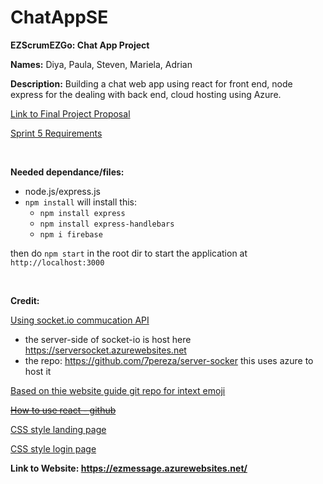 # ChatAppSE

**EZScrumEZGo: Chat App Project**

**Names:** Diya, Paula, Steven, Mariela, Adrian

**Description:**
Building a chat web app using react for front end, node express for the dealing with back end,
cloud hosting using Azure.

[Link to Final Project Proposal](http://fppezgo.azurewebsites.net/)

[Sprint 5 Requirements](https://www.lewis.education/?cpsc=44000-fall-2021-001#/activity/final-project-sprint-5)

<br/>

**Needed dependance/files:**
- node.js/express.js
- `npm install` will install this:
  - `npm install express`    
  - `npm install express-handlebars`
  - `npm i firebase`
  
  
then do `npm start` in the root dir to start the application at `http://localhost:3000`  
  
<br/>

**Credit:**

[Using socket.io commucation API](https://socket.io/)
- the server-side of socket-io is host here https://serversocket.azurewebsites.net
- the repo: https://github.com/7pereza/server-socker this uses azure to host it 

[Based on thie website guide ](https://flexiple.com/react/build-a-powerful-chat-application-using-react-hooks/#section1)
[git repo for intext emoji](https://github.com/mervick/emojionearea)

~~[How to use react - github](https://github.com/facebook/create-react-app)~~

[CSS style landing page](https://codepen.io/ManalNasir/pen/gOLLvxM)

[CSS style login page](https://speckyboy.com/login-pages-html5-css/)

**Link to Website: https://ezmessage.azurewebsites.net/**
